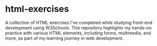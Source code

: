 # html-exercises
A collection of HTML exercises I've completed while studying front-end development using W3Schools. This repository highlights my hands-on practice with various HTML elements, including forms, multimedia, and more, as part of my learning journey in web development.
